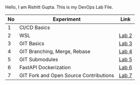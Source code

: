 Hello, I am Rishitt Gupta. This is my DevOps Lab File.

| No | Experiment                                | Link |
|----|-------------------------------------------|------|
| 1  | CI/CD Basics                              |      |
| 2  | WSL                                       | [Lab 2](./Rishitt_Gupta_DevOps_Lab_2.md) |
| 3  | GIT Basics                                | [Lab 3](./Rishitt_Gupta_DevOps_Lab_3.md) |
| 4  | GIT Branching, Merge, Rebase              | [Lab 4](./Rishitt_Gupta_DevOps_Lab_4.md) |
| 5  | GIT Submodules                            | [Lab 5](./Rishitt_Gupta_DevOps_Lab_5.md) |
| 6  | FastAPI Dockerization                     | [Lab 6](./Rishitt_Gupta_DevOps_Lab_6.md) |
| 7  | GIT Fork and Open Source Contributions    | [Lab 7](./Rishitt_Gupta_DevOps_Lab_7.md) |

